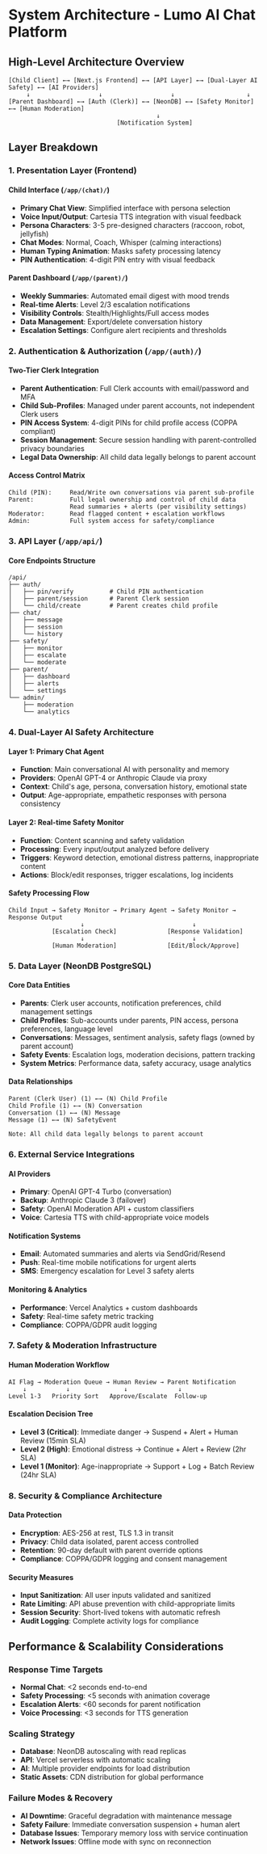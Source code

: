 # System Architecture - Lumo AI Chat Platform

## High-Level Architecture Overview

```
[Child Client] ←→ [Next.js Frontend] ←→ [API Layer] ←→ [Dual-Layer AI Safety] ←→ [AI Providers]
     ↓                   ↓                   ↓                    ↓
[Parent Dashboard] ←→ [Auth (Clerk)] ←→ [NeonDB] ←→ [Safety Monitor] ←→ [Human Moderation]
                                         ↓
                              [Notification System]
```

## Layer Breakdown

### 1. Presentation Layer (Frontend)

#### Child Interface (`/app/(chat)/`)

- **Primary Chat View**: Simplified interface with persona selection
- **Voice Input/Output**: Cartesia TTS integration with visual feedback
- **Persona Characters**: 3-5 pre-designed characters (raccoon, robot, jellyfish)
- **Chat Modes**: Normal, Coach, Whisper (calming interactions)
- **Human Typing Animation**: Masks safety processing latency
- **PIN Authentication**: 4-digit PIN entry with visual feedback

#### Parent Dashboard (`/app/(parent)/`)

- **Weekly Summaries**: Automated email digest with mood trends
- **Real-time Alerts**: Level 2/3 escalation notifications
- **Visibility Controls**: Stealth/Highlights/Full access modes
- **Data Management**: Export/delete conversation history
- **Escalation Settings**: Configure alert recipients and thresholds

### 2. Authentication & Authorization (`/app/(auth)/`)

#### Two-Tier Clerk Integration

- **Parent Authentication**: Full Clerk accounts with email/password and MFA
- **Child Sub-Profiles**: Managed under parent accounts, not independent Clerk users
- **PIN Access System**: 4-digit PINs for child profile access (COPPA compliant)
- **Session Management**: Secure session handling with parent-controlled privacy boundaries
- **Legal Data Ownership**: All child data legally belongs to parent account

#### Access Control Matrix

```
Child (PIN):     Read/Write own conversations via parent sub-profile
Parent:          Full legal ownership and control of child data
                 Read summaries + alerts (per visibility settings)
Moderator:       Read flagged content + escalation workflows
Admin:           Full system access for safety/compliance
```

### 3. API Layer (`/app/api/`)

#### Core Endpoints Structure

```
/api/
├── auth/
│   ├── pin/verify          # Child PIN authentication
│   ├── parent/session      # Parent Clerk session
│   └── child/create        # Parent creates child profile
├── chat/
│   ├── message
│   ├── session
│   └── history
├── safety/
│   ├── monitor
│   ├── escalate
│   └── moderate
├── parent/
│   ├── dashboard
│   ├── alerts
│   └── settings
└── admin/
    ├── moderation
    └── analytics
```

### 4. Dual-Layer AI Safety Architecture

#### Layer 1: Primary Chat Agent

- **Function**: Main conversational AI with personality and memory
- **Providers**: OpenAI GPT-4 or Anthropic Claude via proxy
- **Context**: Child's age, persona, conversation history, emotional state
- **Output**: Age-appropriate, empathetic responses with persona consistency

#### Layer 2: Real-time Safety Monitor

- **Function**: Content scanning and safety validation
- **Processing**: Every input/output analyzed before delivery
- **Triggers**: Keyword detection, emotional distress patterns, inappropriate content
- **Actions**: Block/edit responses, trigger escalations, log incidents

#### Safety Processing Flow

```
Child Input → Safety Monitor → Primary Agent → Safety Monitor → Response Output
                    ↓                              ↓
            [Escalation Check]              [Response Validation]
                    ↓                              ↓
            [Human Moderation]              [Edit/Block/Approve]
```

### 5. Data Layer (NeonDB PostgreSQL)

#### Core Data Entities

- **Parents**: Clerk user accounts, notification preferences, child management settings
- **Child Profiles**: Sub-accounts under parents, PIN access, persona preferences, language level
- **Conversations**: Messages, sentiment analysis, safety flags (owned by parent account)
- **Safety Events**: Escalation logs, moderation decisions, pattern tracking
- **System Metrics**: Performance data, safety accuracy, usage analytics

#### Data Relationships

```
Parent (Clerk User) (1) ←→ (N) Child Profile
Child Profile (1) ←→ (N) Conversation
Conversation (1) ←→ (N) Message
Message (1) ←→ (N) SafetyEvent

Note: All child data legally belongs to parent account
```

### 6. External Service Integrations

#### AI Providers

- **Primary**: OpenAI GPT-4 Turbo (conversation)
- **Backup**: Anthropic Claude 3 (failover)
- **Safety**: OpenAI Moderation API + custom classifiers
- **Voice**: Cartesia TTS with child-appropriate voice models

#### Notification Systems

- **Email**: Automated summaries and alerts via SendGrid/Resend
- **Push**: Real-time mobile notifications for urgent alerts
- **SMS**: Emergency escalation for Level 3 safety alerts

#### Monitoring & Analytics

- **Performance**: Vercel Analytics + custom dashboards
- **Safety**: Real-time safety metric tracking
- **Compliance**: COPPA/GDPR audit logging

### 7. Safety & Moderation Infrastructure

#### Human Moderation Workflow

```
AI Flag → Moderation Queue → Human Review → Parent Notification
    ↓           ↓               ↓              ↓
Level 1-3   Priority Sort   Approve/Escalate  Follow-up
```

#### Escalation Decision Tree

- **Level 3 (Critical)**: Immediate danger → Suspend + Alert + Human Review (15min SLA)
- **Level 2 (High)**: Emotional distress → Continue + Alert + Review (2hr SLA)
- **Level 1 (Monitor)**: Age-inappropriate → Support + Log + Batch Review (24hr SLA)

### 8. Security & Compliance Architecture

#### Data Protection

- **Encryption**: AES-256 at rest, TLS 1.3 in transit
- **Privacy**: Child data isolated, parent access controlled
- **Retention**: 90-day default with parent override options
- **Compliance**: COPPA/GDPR logging and consent management

#### Security Measures

- **Input Sanitization**: All user inputs validated and sanitized
- **Rate Limiting**: API abuse prevention with child-appropriate limits
- **Session Security**: Short-lived tokens with automatic refresh
- **Audit Logging**: Complete activity logs for compliance

## Performance & Scalability Considerations

### Response Time Targets

- **Normal Chat**: <2 seconds end-to-end
- **Safety Processing**: <5 seconds with animation coverage
- **Escalation Alerts**: <60 seconds for parent notification
- **Voice Processing**: <3 seconds for TTS generation

### Scaling Strategy

- **Database**: NeonDB autoscaling with read replicas
- **API**: Vercel serverless with automatic scaling
- **AI**: Multiple provider endpoints for load distribution
- **Static Assets**: CDN distribution for global performance

### Failure Modes & Recovery

- **AI Downtime**: Graceful degradation with maintenance message
- **Safety Failure**: Immediate conversation suspension + human alert
- **Database Issues**: Temporary memory loss with service continuation
- **Network Issues**: Offline mode with sync on reconnection

